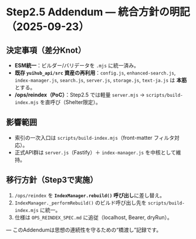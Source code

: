 # Step2.5 Addendum — 統合方針の明記（2025-09-23）

## 決定事項（差分Knot）
- **ESM統一**：ビルダー/バリデータを `.mjs` に統一済み。
- **既存 `yuihub_api/src` 資産の再利用**：`config.js`, `enhanced-search.js`, `index-manager.js`, `search.js`, `server.js`, `storage.js`, `text-ja.js` は **本筋** とする。
- **/ops/reindex（PoC）**：Step2.5 では軽量 `server.mjs` → `scripts/build-index.mjs` を直呼び（Shelter限定）。

## 影響範囲
- 索引の一次入口は `scripts/build-index.mjs`（front-matter フィルタ対応）。
- 正式API群は `server.js`（Fastify）＋ `index-manager.js` を中核として維持。

## 移行方針（Step3で実施）
1. `/ops/reindex` を **`IndexManager.rebuild()` 呼び出し**に差し替え。
2. `IndexManager._performRebuild()` のビルド呼び出し先を `scripts/build-index.mjs` に統一。
3. 仕様は `OPS_REINDEX_SPEC.md` に追従（localhost, Bearer, dryRun）。

— このAddendumは思想の連続性を守るための“橋渡し”記録です。
